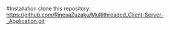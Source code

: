 #Installation
clone this repository:
https://github.com/RinesaZuzaku/Multithreaded_Client-Server-_Application.git

